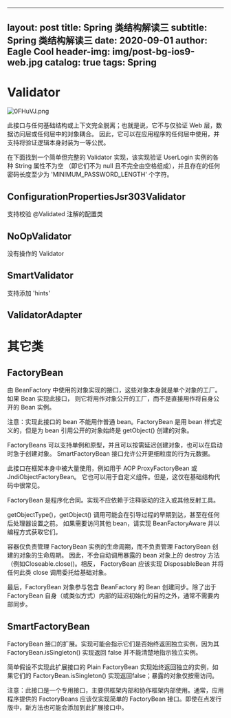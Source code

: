  ---
 layout:     post
 title:      Spring 类结构解读三
 subtitle:   Spring 类结构解读三
 date:       2020-09-01
 author:     Eagle Cool
 header-img: img/post-bg-ios9-web.jpg
 catalog: 	 true
 tags:       Spring
 ---

# Validator

![0FHuVJ.png](https://s1.ax1x.com/2020/09/27/0FHuVJ.png)
 
此接口与任何基础结构或上下文完全脱离；也就是说，它不与仅验证 Web 层，数据访问层或任何层中的对象耦合。
因此，它可以在应用程序的任何层中使用，并支持将验证逻辑本身封装为一等公民。

在下面找到一个简单但完整的 Validator 实现，该实现验证 UserLogin 实例的各种 String 属性不为空
（即它们不为 null 且不完全由空格组成），并且存在的任何密码长度至少为 'MINIMUM_PASSWORD_LENGTH' 
个字符。

## ConfigurationPropertiesJsr303Validator

支持校验 @Validated 注解的配置类

## NoOpValidator

没有操作的 Validator

## SmartValidator

支持添加 'hints'

## ValidatorAdapter









# 其它类

## FactoryBean

由 BeanFactory 中使用的对象实现的接口，这些对象本身就是单个对象的工厂。如果 Bean 实现此接口，
则它将用作对象公开的工厂，而不是直接用作将自身公开的 Bean 实例。

注意：实现此接口的 bean 不能用作普通 bean。FactoryBean 是用 bean 样式定义的，但是为
bean 引用公开的对象始终是 getObject() 创建的对象。

FactoryBeans 可以支持单例和原型，并且可以按需延迟创建对象，也可以在启动时急于创建对象。
SmartFactoryBean 接口允许公开更细粒度的行为元数据。

此接口在框架本身中被大量使用，例如用于 AOP ProxyFactoryBean 或 JndiObjectFactoryBean。
它也可以用于自定义组件。但是，这仅在基础结构代码中很常见。

FactoryBean 是程序化合同。实现不应依赖于注释驱动的注入或其他反射工具。

getObjectType()，getObject() 调用可能会在引导过程的早期到达，甚至在任何后处理器设置之前。
如果需要访问其他 bean，请实现 BeanFactoryAware 并以编程方式获取它们。

容器仅负责管理 FactoryBean 实例的生命周期，而不负责管理 FactoryBean 创建的对象的生命周期。
因此，不会自动调用暴露的 bean 对象上的 destroy 方法（例如Closeable.close()。相反，
FactoryBean 应该实现 DisposableBean 并将任何此类 close 调用委托给基础对象。

最后，FactoryBean 对象参与包含 BeanFactory 的 Bean 创建同步。除了出于 FactoryBean
自身（或类似方式）内部的延迟初始化的目的之外，通常不需要内部同步。

## SmartFactoryBean

FactoryBean 接口的扩展。实现可能会指示它们是否始终返回独立实例，因为其
FactoryBean.isSingleton() 实现返回 false 并不能清楚地指示独立实例。

简单假设不实现此扩展接口的 Plain FactoryBean 实现始终返回独立的实例，如果它们的
FactoryBean.isSingleton() 实现返回false；暴露的对象仅按需访问。

注意：此接口是一个专用接口，主要供框架内部和协作框架内部使用。通常，应用程序提供的
FactoryBeans 应该仅实现简单的 FactoryBean 接口。即使在点发行版中，新方法也可能会添加到此扩展接口中。



